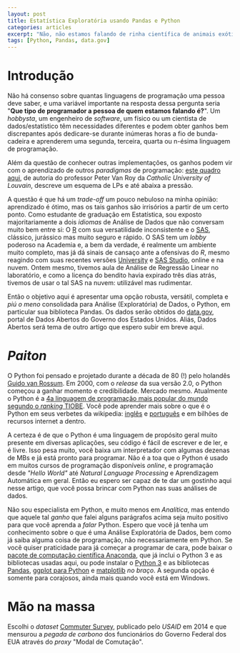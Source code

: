 ```yaml
---
layout: post
title: Estatística Exploratória usando Pandas e Python
categories: articles
excerpt: "Não, não estamos falando de rinha científica de animais exóticos"
tags: [Python, Pandas, data.gov]
---
```

# Introdução

Não há consenso sobre quantas linguagens de programação uma pessoa deve saber, e uma variável importante na resposta dessa pergunta seria "__Que tipo de programador a pessoa de quem estamos falando é?__". Um _hobbysta_, um engenheiro de _software_, um físico ou um cientista de dados/estatístico têm necessidades diferentes e podem obter ganhos bem discrepantes após dedicare-se durante inúmeras horas a fio de bunda-cadeira e aprenderem uma segunda, terceira, quarta ou n-ésima linguagem de programação.

Além da questão de conhecer outras implementações, os ganhos podem vir com o aprendizado de outros _paradigmas_ de programação: [este quadro aqui](https://en.wikipedia.org/wiki/File:Programming_paradigms.svg), de autoria do professor Peter Van Roy da _Catholic University of Louvain_, descreve um esquema de LPs e até abaixa a pressão.

A questão é que há um _trade-off_ um pouco nebuloso na minha opinião: aprendizado é ótimo, mas os tais ganhos são irrisórios a partir de um certo ponto. Como estudante de graduação em Estatística, sou exposto majoritariamente a dois _idiomas_ de Análise de Dados que não conversam muito bem entre si: O [R](http://r-project.org) com sua versatilidade inconsistente e o [SAS](http://sas.com), clássico, jurássico mas muito seguro e rápido. O SAS tem um _lobby_ poderoso na Academia e, a bem da verdade, é realmente um ambiente muito completo, mas já dá sinais de cansaço ante a ofensivas do _R_, mesmo reagindo com suas recentes versões [University](http://www.sas.com/pt_br/software/university-edition.html) e [SAS Studio](https://odamid.oda.sas.com/SASLogon/login?service=https%3A%2F%2Fodamid.oda.sas.com%2FSASODAControlCenter%2Fj_spring_cas_security_check), online e na nuvem. Ontem mesmo, tivemos aula de Análise de Regressão Linear no laboratório, e como a licença do bendito havia expirado três dias atrás, tivemos de usar o tal SAS na nuvem: utilizável mas rudimentar.

Então o objetivo aqui é apresentar uma opção robusta, versátil, completa e _piú o meno_ consolidada para Análise (Exploratória) de Dados, o Python, em particular sua biblioteca Pandas. Os dados serão obtidos do [data.gov](http://data.gov), portal de Dados Abertos do Governo dos Estados Unidos. Aliás, Dados Abertos será tema de outro artigo que espero subir em breve aqui.

# _Paiton_

O Python foi pensado e projetado durante a década de 80 (!) pelo holandês [Guido van Rossum](https://en.wikipedia.org/wiki/Guido_van_Rossum). Em 2000, com o _release_ da sua versão 2.0, o Python começou a ganhar momento e credibilidade. Mercado mesmo. Atualmente o Python é a [4a linguagem de programação mais popular do mundo segundo o _ranking_ TIOBE](http://www.tiobe.com/tiobe_index). Você pode aprender mais sobre o que é o Python em seus verbetes da wikipedia: <a href="https://en.wikipedia.org/wiki/Python_(programming_language)">inglês</a> e [português](https://pt.wikipedia.org/wiki/Python) e em bilhões de recursos internet a dentro.

A certeza é de que o Python é uma linguagem de propósito geral muito presente em diversas aplicações, seu código é fácil de escrever e de ler, e é livre. Isso pesa muito, você baixa um interpretador com algumas dezenas de MBs e já está pronto para programar. Não é a toa que o Python é usado em muitos cursos de programação disponíveis _online_, e programação desde _"Hello World"_ até _Natural Language Processing_ e Aprendizagem Automática em geral. Então eu espero ser capaz de te dar um gostinho aqui nesse artigo, que você possa brincar com Python nas suas análises de dados.

Não sou especialista em Python, e muito menos em _Analítica_, mas entendo que aquele tal _ganho_ que falei alguns parágrafos acima seja muito positivo para que você aprenda a _falar_ Python. Espero que você já tenha um conhecimento sobre o que é uma Análise Exploratória de Dados, bem como já saiba alguma coisa de programação, não necessariamente em Python. Se você quiser praticidade para já começar a programar de cara, pode baixar o [pacote de computação científica Anaconda](https://www.continuum.io/downloads), que já inclui o Python 3 e as bibliotecas usadas aqui, ou pode instalar o [Python 3](http://python.org) e as bibliotecas [Pandas](http://pandas.pydata.org), [ggplot para Python](http://ggplot.yhathq.com/) e [matplotlib](http://matplotlib.org/) _no braço_. A segunda opção é somente para corajosos, ainda mais quando você está em Windows.

# Mão na massa

Escolhi o _dataset_ [Commuter Survey](http://catalog.data.gov/dataset/commuter-survey-2014), publicado pelo _USAID_ em 2014 e que mensurou a _pegada de carbono_ dos funcionários do Governo Federal dos EUA através do _proxy_ "Modal de Comutação".
